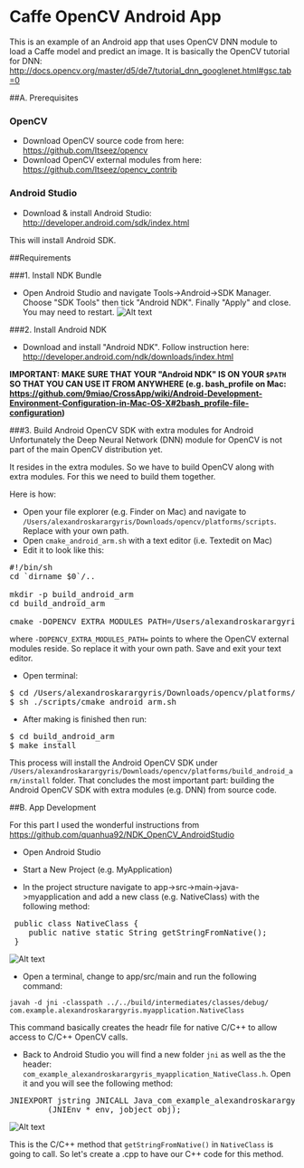 # Caffe OpenCV Android App
This is an example of an Android app that uses OpenCV DNN module to load a Caffe model and predict an image. It is basically the OpenCV tutorial for DNN: http://docs.opencv.org/master/d5/de7/tutorial_dnn_googlenet.html#gsc.tab=0

##A. Prerequisites

### OpenCV
- Download OpenCV source code from here: https://github.com/Itseez/opencv
- Download OpenCV external modules from here: https://github.com/Itseez/opencv_contrib

### Android Studio
- Download & install Android Studio:  http://developer.android.com/sdk/index.html 

This will install Android SDK.

##Requirements

###1. Install NDK Bundle
- Open Android Studio and navigate Tools->Android->SDK Manager. Choose "SDK Tools" then tick "Android NDK". Finally "Apply" and close. You may need to restart. 
![Alt text](https://dl.dropboxusercontent.com/u/7591304/OpenCV%20Tutorial/NDK.png?raw=true "Optional Title")


###2. Install Android NDK
- Download and install "Android NDK". Follow instruction here: http://developer.android.com/ndk/downloads/index.html 

**IMPORTANT: MAKE SURE THAT YOUR "Android NDK" IS ON YOUR `$PATH` SO THAT YOU CAN USE IT FROM ANYWHERE 
(e.g. bash_profile on Mac: https://github.com/9miao/CrossApp/wiki/Android-Development-Environment-Configuration-in-Mac-OS-X#2bash_profile-file-configuration)**



###3. Build Android OpenCV SDK with extra modules for Android
Unfortunately the Deep Neural Network (DNN) module for OpenCV is not part of the main OpenCV distribution yet.

It resides in the extra modules. So we have to build OpenCV along with extra modules. For this we need to build them together.

Here is how:

- Open your file explorer (e.g. Finder on Mac) and navigate to ``/Users/alexandroskarargyris/Downloads/opencv/platforms/scripts``. Replace with your own path.
- Open ``cmake_android_arm.sh`` with a text editor (i.e. Textedit on Mac)
- Edit it to look like this:


<pre>
#!/bin/sh
cd `dirname $0`/..

mkdir -p build_android_arm
cd build_android_arm

cmake -DOPENCV_EXTRA_MODULES_PATH=/Users/alexandroskarargyris/Downloads/opencv_contrib/modules -DCMAKE_BUILD_WITH_INSTALL_RPATH=ON -DCMAKE_TOOLCHAIN_FILE=../android/android.toolchain.cmake $@ ../..
</pre>

where ``-DOPENCV_EXTRA_MODULES_PATH=`` points to where the OpenCV external modules reside. So replace it with your own path. Save and exit your text editor.

- Open terminal:

<pre>
$ cd /Users/alexandroskarargyris/Downloads/opencv/platforms/
$ sh ./scripts/cmake_android_arm.sh
</pre>

- After making is finished then run: 

<pre>
$ cd build_android_arm
$ make install
</pre>

This process will install the Android OpenCV SDK under ``/Users/alexandroskarargyris/Downloads/opencv/platforms/build_android_arm/install`` folder. That concludes the most important part: building the Android OpenCV SDK with extra modules (e.g. DNN) from source code. 


##B. App Development

For this part I used the wonderful instructions from https://github.com/quanhua92/NDK_OpenCV_AndroidStudio

- Open Android Studio

- Start a New Project (e.g. MyApplication)

- In the project structure navigate to app->src->main->java->myapplication and add a new class (e.g. NativeClass) with the following method:

<pre>
 public class NativeClass {
    public native static String getStringFromNative();
 }
</pre>

![Alt text](https://dl.dropboxusercontent.com/u/7591304/OpenCV%20Tutorial/class.png?raw=true "Optional Title")


- Open a terminal, change to app/src/main and run the following command:

``javah -d jni -classpath ../../build/intermediates/classes/debug/ com.example.alexandroskarargyris.myapplication.NativeClass``


This command basically creates the headr file for native C/C++ to allow access to C/C++ OpenCV calls.

- Back to Android Studio you will find a new folder ``jni`` as well as the the header:  ``com_example_alexandroskarargyris_myapplication_NativeClass.h``. Open it and you will see the following method:
<pre>
JNIEXPORT jstring JNICALL Java_com_example_alexandroskarargyris_myapplication_NativeClass_getStringFromNative
        (JNIEnv * env, jobject obj);
</pre>

![Alt text](https://dl.dropboxusercontent.com/u/7591304/OpenCV%20Tutorial/native_header.png?raw=true "Optional Title")

This is the C/C++ method that ``getStringFromNative()`` in ``NativeClass`` is going to call. So let's create a .cpp to have our C++ code for this method.


